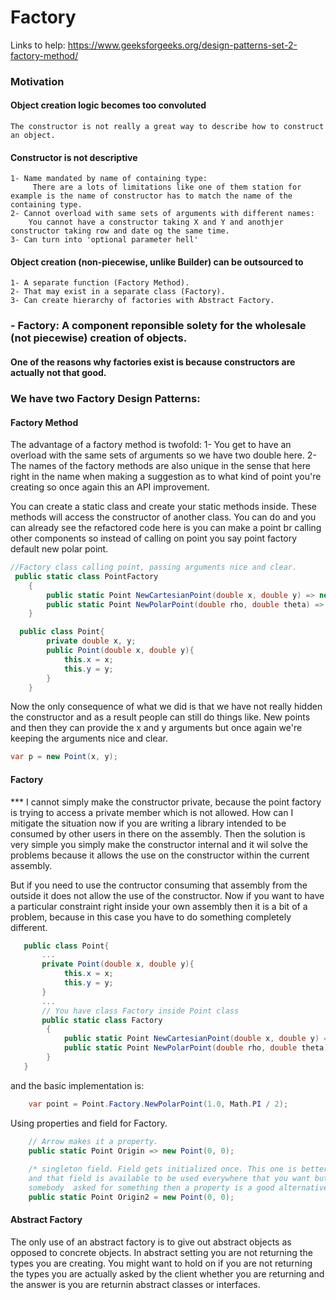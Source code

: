 # Factory

Links to help: https://www.geeksforgeeks.org/design-patterns-set-2-factory-method/


### Motivation
#### Object creation logic becomes too convoluted
    The constructor is not really a great way to describe how to construct an object.  
#### Constructor is not descriptive
    1- Name mandated by name of containing type:
         There are a lots of limitations like one of them station for example is the name of constructor has to match the name of the containing type.
    2- Cannot overload with same sets of arguments with different names:
        You cannot have a constructor taking X and Y and anothjer constructor taking row and date og the same time.
    3- Can turn into 'optional parameter hell'
#### Object creation (non-piecewise, unlike Builder) can be outsourced to
    1- A separate function (Factory Method).
    2- That may exist in a separate class (Factory).
    3- Can create hierarchy of factories with Abstract Factory.

### - Factory: A component reponsible solety for the wholesale (not piecewise) creation of objects.
#### One of the reasons why factories exist is because constructors are actually not that good.

### We have two Factory Design Patterns:
#### Factory Method
The advantage of a factory method is twofold:
    1- You get to have an overload with the same sets of arguments so we have two double here.
    2- The names of the factory methods are also unique in the sense that here right in the name when making a suggestion as to what kind of point you're creating so once again this an API improvement.

You can create a static class and create your static methods inside. These methods will access the constructor of another class. You can do and you can already see the refactored code here is you can make a point br calling other components so instead of calling on point you say point factory default new polar point.
```c#
//Factory class calling point, passing arguments nice and clear.
 public static class PointFactory
    {
        public static Point NewCartesianPoint(double x, double y) => new Point(x, y);
        public static Point NewPolarPoint(double rho, double theta) => new Point(rho * Math.Cos(theta), rho * Math.Sin(theta));
    }

  public class Point{
        private double x, y;
        public Point(double x, double y){
            this.x = x;
            this.y = y;
        }
    }

```
Now the only consequence of what we did is that we have not really hidden  the constructor and as a result people can still do things like. New points and then they can provide the x and y arguments but once again we're keeping the arguments nice and clear.
```c#
var p = new Point(x, y);
```

#### Factory
*** I cannot simply make the constructor private, because the point factory is trying to access a private member which is not allowed. How can I mitigate the situation now if you are writing a library intended to be consumed by other users in there on the assembly. Then the solution is very simple you simply make the constructor internal and it wil solve the problems because it allows the use on the constructor within the current assembly.

But if you need to use the contructor consuming that assembly from the outside it does not allow the use of the constructor.
Now if you want to have a particular constraint right inside your own assembly then it is a bit of a problem, because in this case you have to do something completely different.

```c#
   public class Point{
       ...
       private Point(double x, double y){
            this.x = x;
            this.y = y;
       }
       ...
       // You have class Factory inside Point class
       public static class Factory
        {
            public static Point NewCartesianPoint(double x, double y) => new Point(x, y);
            public static Point NewPolarPoint(double rho, double theta) => new Point(rho * Math.Cos(theta), rho * Math.Sin(theta));
        }
   }
```

and the basic implementation is:
```c#
    var point = Point.Factory.NewPolarPoint(1.0, Math.PI / 2);
```


Using properties and field for Factory.
```c#
    // Arrow makes it a property.
    public static Point Origin => new Point(0, 0); 
    
    /* singleton field. Field gets initialized once. This one is better because you just initialize a static field once 
    and that field is available to be used everywhere that you want but if you do need  to instantiate a new object anytime
    somebody  asked for something then a property is a good alternative to a factory method.*/
    public static Point Origin2 = new Point(0, 0);
```

#### Abstract Factory
The only use of an abstract factory is to give out abstract objects as opposed to concrete objects.
In abstract setting you are not returning the types you are creating. You might want to hold on if you are not returning the types you are actually asked by the client whether you are returning and the answer is you are returnin abstract classes or interfaces.